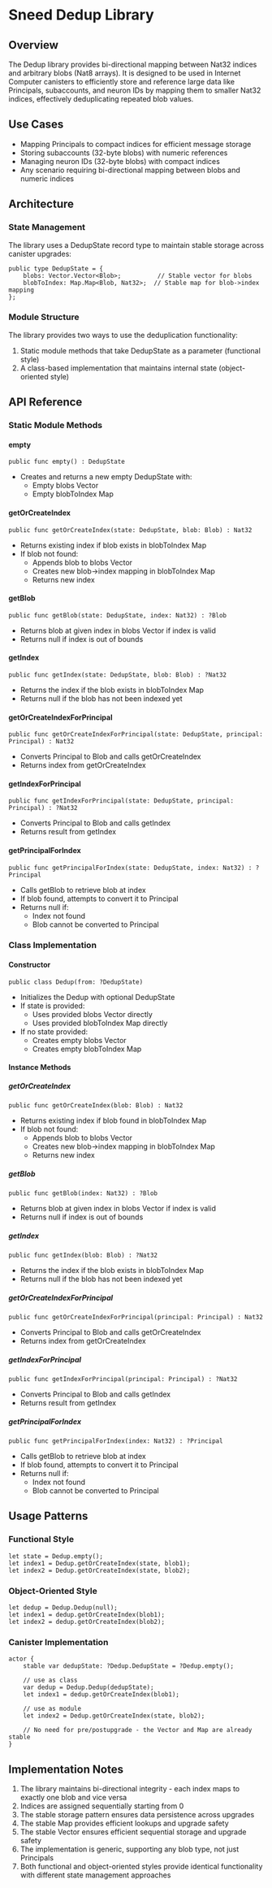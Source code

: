 # Sneed Dedup Library

## Overview

The Dedup library provides bi-directional mapping between Nat32 indices and arbitrary blobs (Nat8 arrays). It is designed to be used in Internet Computer canisters to efficiently store and reference large data like Principals, subaccounts, and neuron IDs by mapping them to smaller Nat32 indices, effectively deduplicating repeated blob values.

## Use Cases

- Mapping Principals to compact indices for efficient message storage
- Storing subaccounts (32-byte blobs) with numeric references
- Managing neuron IDs (32-byte blobs) with compact indices
- Any scenario requiring bi-directional mapping between blobs and numeric indices

## Architecture

### State Management

The library uses a DedupState record type to maintain stable storage across canister upgrades:

```motoko
public type DedupState = {
    blobs: Vector.Vector<Blob>;          // Stable vector for blobs
    blobToIndex: Map.Map<Blob, Nat32>;  // Stable map for blob->index mapping
};
```

### Module Structure

The library provides two ways to use the deduplication functionality:

1. Static module methods that take DedupState as a parameter (functional style)
2. A class-based implementation that maintains internal state (object-oriented style)

## API Reference

### Static Module Methods

#### empty
```motoko
public func empty() : DedupState
```
- Creates and returns a new empty DedupState with:
  - Empty blobs Vector
  - Empty blobToIndex Map

#### getOrCreateIndex
```motoko
public func getOrCreateIndex(state: DedupState, blob: Blob) : Nat32
```
- Returns existing index if blob exists in blobToIndex Map
- If blob not found:
  - Appends blob to blobs Vector
  - Creates new blob->index mapping in blobToIndex Map
  - Returns new index

#### getBlob
```motoko
public func getBlob(state: DedupState, index: Nat32) : ?Blob
```
- Returns blob at given index in blobs Vector if index is valid
- Returns null if index is out of bounds

#### getIndex
```motoko
public func getIndex(state: DedupState, blob: Blob) : ?Nat32
```
- Returns the index if the blob exists in blobToIndex Map
- Returns null if the blob has not been indexed yet

#### getOrCreateIndexForPrincipal
```motoko
public func getOrCreateIndexForPrincipal(state: DedupState, principal: Principal) : Nat32
```
- Converts Principal to Blob and calls getOrCreateIndex
- Returns index from getOrCreateIndex

#### getIndexForPrincipal
```motoko
public func getIndexForPrincipal(state: DedupState, principal: Principal) : ?Nat32
```
- Converts Principal to Blob and calls getIndex
- Returns result from getIndex

#### getPrincipalForIndex
```motoko
public func getPrincipalForIndex(state: DedupState, index: Nat32) : ?Principal
```
- Calls getBlob to retrieve blob at index
- If blob found, attempts to convert it to Principal
- Returns null if:
  - Index not found
  - Blob cannot be converted to Principal

### Class Implementation

#### Constructor

```motoko
public class Dedup(from: ?DedupState)
```
- Initializes the Dedup with optional DedupState
- If state is provided:
  - Uses provided blobs Vector directly
  - Uses provided blobToIndex Map directly
- If no state provided:
  - Creates empty blobs Vector
  - Creates empty blobToIndex Map

#### Instance Methods

##### getOrCreateIndex
```motoko
public func getOrCreateIndex(blob: Blob) : Nat32
```
- Returns existing index if blob found in blobToIndex Map
- If blob not found:
  - Appends blob to blobs Vector
  - Creates new blob->index mapping in blobToIndex Map
  - Returns new index

##### getBlob
```motoko
public func getBlob(index: Nat32) : ?Blob
```
- Returns blob at given index in blobs Vector if index is valid
- Returns null if index is out of bounds

##### getIndex
```motoko
public func getIndex(blob: Blob) : ?Nat32
```
- Returns the index if the blob exists in blobToIndex Map
- Returns null if the blob has not been indexed yet

##### getOrCreateIndexForPrincipal
```motoko
public func getOrCreateIndexForPrincipal(principal: Principal) : Nat32
```
- Converts Principal to Blob and calls getOrCreateIndex
- Returns index from getOrCreateIndex

##### getIndexForPrincipal
```motoko
public func getIndexForPrincipal(principal: Principal) : ?Nat32
```
- Converts Principal to Blob and calls getIndex
- Returns result from getIndex

##### getPrincipalForIndex
```motoko
public func getPrincipalForIndex(index: Nat32) : ?Principal
```
- Calls getBlob to retrieve blob at index
- If blob found, attempts to convert it to Principal
- Returns null if:
  - Index not found
  - Blob cannot be converted to Principal

## Usage Patterns

### Functional Style

```motoko
let state = Dedup.empty();
let index1 = Dedup.getOrCreateIndex(state, blob1);
let index2 = Dedup.getOrCreateIndex(state, blob2);
```

### Object-Oriented Style

```motoko
let dedup = Dedup.Dedup(null);
let index1 = dedup.getOrCreateIndex(blob1);
let index2 = dedup.getOrCreateIndex(blob2);
```

### Canister Implementation

```motoko
actor {
    stable var dedupState: ?Dedup.DedupState = ?Dedup.empty();

    // use as class
    var dedup = Dedup.Dedup(dedupState);
    let index1 = dedup.getOrCreateIndex(blob1);

    // use as module
    let index2 = Dedup.getOrCreateIndex(state, blob2);

    // No need for pre/postupgrade - the Vector and Map are already stable
}
```

## Implementation Notes

1. The library maintains bi-directional integrity - each index maps to exactly one blob and vice versa
2. Indices are assigned sequentially starting from 0
3. The stable storage pattern ensures data persistence across upgrades
4. The stable Map provides efficient lookups and upgrade safety
5. The stable Vector ensures efficient sequential storage and upgrade safety
6. The implementation is generic, supporting any blob type, not just Principals
7. Both functional and object-oriented styles provide identical functionality with different state management approaches

